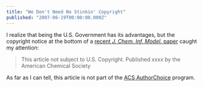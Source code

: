 ```yaml
---
title: "We Don't Need No Stinkin' Copyright"
published: "2007-06-19T00:00:00.000Z"
---
```


I realize that being the U.S. Government has its advantages, but the copyright notice at the bottom of a [recent *J. Chem. Inf. Model.* paper](http://dx.doi.org/10.1021/ci7000956) caught my attention:

>This article not subject to U.S. Copyright. Published xxxx by the American Chemical Society

As far as I can tell, this article is not part of the [ACS AuthorChoice](http://pubs.acs.org/pressrelease/author_choice/) program.